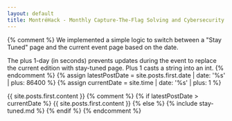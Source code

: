 ```yaml
---
layout: default
title: MontréHack - Monthly Capture-The-Flag Solving and Cybersecurity Workshop
---
```

{% comment %}
We implemented a simple logic to switch between a "Stay Tuned" page and the
current event page based on the date.

The plus 1-day (in seconds) prevents updates during the event to replace the
current edition with stay-tuned page. Plus 1 casts a string into an int.
{% endcomment %}
{% assign latestPostDate = site.posts.first.date | date: '%s' | plus: 86400 %}
{% assign currentDate = site.time | date: '%s' | plus: 1 %}

{{ site.posts.first.content }}
{% comment %}
{% if latestPostDate > currentDate %}
  {{ site.posts.first.content }}
{% else %}
  {% include stay-tuned.md %}
{% endif %}
{% endcomment %}
